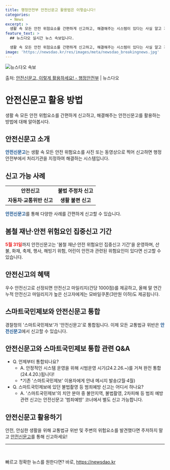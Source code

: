 ```yaml
---
title: 행정안전부 안전신문고 활용법은 이렇습니다!
categories:
  - News
excerpt: >
  생활 속 모든 안전 위험요소를 간편하게 신고하고, 해결해주는 시스템이 있다는 사실 알고 계시나요?지금 바로 …
feature_text: >
  ## 뉴스다오 실시간 뉴스 속보입니다.

  생활 속 모든 안전 위험요소를 간편하게 신고하고, 해결해주는 시스템이 있다는 사실 알고 계시나요?지금 바로 …
image: 'https://newsdao.kr/res/images/meta/newsdao_breakingnews.jpg'
---
```


![뉴스다오 속보](https://newsdao.kr/res/images/meta/newsdao_breakingnews.jpg)

<p>출처: <a href="https://newsdao.kr/3295" rel="dofollow">안전신문고, 이렇게 활용하세요! - 행정안전부</a> | 뉴스다오</p>

<h1>안전신문고 활용 방법</h1>
<p data-ke-size="size16">생활 속 모든 안전 위험요소를 간편하게 신고하고, 해결해주는 안전신문고를 활용하는 방법에 대해 알아봅시다.</p>

<h2>안전신문고 소개</h2>
<p><b><span style="color: #1a5490;">안전신문고</span></b>는 생활 속 모든 안전 위험요소를 사진 또는 동영상으로 찍어 신고하면 행정안전부에서 처리기관을 지정하여 해결하는 시스템입니다.</p>

<h2>신고 가능 사례</h2>
<table>
  <tr>
    <td style="text-align: center; height: 17px;"><b>안전신고</b></td>
    <td style="text-align: center; height: 17px;"><b>불법 주정차 신고</b></td>
  </tr>
  <tr>
    <td style="text-align: center; height: 17px;"><b>자동차·교통위반 신고</b></td>
    <td style="text-align: center; height: 17px;"><b>생활 불편 신고</b></td>
  </tr>
</table>
<p><b><span style="color: #1a5490;">안전신문고</span></b>를 통해 다양한 사례를 간편하게 신고할 수 있습니다.</p>

<h2>봄철 재난·안전 위험요인 집중신고 기간</h2>
<p><b><span style="color: #ee2323;">5월 31일</span></b>까지 안전신문고는 '봄철 재난·안전 위험요인 집중신고 기간'을 운영하며, 산불, 화재, 축제, 행사, 해빙기 위험, 어린이 안전과 관련된 위험요인이 있다면 신고할 수 있습니다.</p>

<h2>안전신고의 혜택</h2>
<p>우수 안전신고로 선정되면 안전신고 마일리지(건당 1000점)를 제공하고, 올해 말 연간 누적 안전신고 마일리지가 높은 신고자에게는 모바일쿠폰(3만원 이하)도 제공됩니다.</p>

<h2>스마트국민제보와 안전신문고 통합</h2>
<p>경찰청의 '스마트국민제보'가 '안전신문고'로 통합됩니다. 이제 모든 교통법규 위반은 <b><span style="color: #1a5490;">안전신문고</span></b>에서 신고할 수 있습니다.</p>

<h2>안전신문고와 스마트국민제보 통합 관련 Q&A</h2>
<ul>
  <li>Q. 언제부터 통합되나요?
    <ul>
      <li>A. 안정적인 시스템 운영을 위해 시범운영 시기(24.2.26.~)를 거쳐 완전 통합(24.4.20.)됩니다!</li>
      <li>*기존 '스마트국민제보' 이용자에게 안내 메시지 발송(2월·4월)</li>
    </ul>
  </li>
  <li>Q. 스마트국민제보에 있던 불법촬영 등 범죄예방 신고는 어디서 하나요?
    <ul>
      <li>A. '스마트국민제보'의 치안 분야 중 불안지역, 불법촬영, 2차피해 등 범죄 예방 관련 신고는 안전신문고 '범죄예방' 코너에서 별도 신고 가능합니다.</li>
    </ul>
  </li>
</ul>

<h2>안전신문고 활용하기</h2>
<p>안전, 안심한 생활을 위해 교통법규 위반 및 주변의 위험요소를 발견했다면 주저하지 말고 <a href="https://newsdao.kr/3295">안전신문고</a>를 통해 신고하세요!</p>

<hr>
<p data-ke-size="size16">&nbsp;</p> 

빠르고 정확한 뉴스를 원한다면? 바로, <a href="https://newsdao.kr" rel="dofollow">https://newsdao.kr</a>


